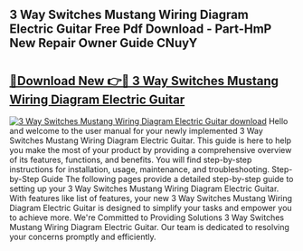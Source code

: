 ## 3 Way Switches Mustang Wiring Diagram Electric Guitar Free Pdf Download - Part-HmP New Repair Owner Guide CNuyY

# <h2><a href="http://dfix9p.blite.top/?on=3+Way+Switches+Mustang+Wiring+Diagram+Electric+Guitar">🔗Download New 👉🔴 3 Way Switches Mustang Wiring Diagram Electric Guitar</a></h2>

[![3 Way Switches Mustang Wiring Diagram Electric Guitar download](https://i.imgur.com/lujVjoI.png)](http://dfix9p.blite.top/?on=3+Way+Switches+Mustang+Wiring+Diagram+Electric+Guitar)
Hello and welcome to the user manual for your newly implemented 3 Way Switches Mustang Wiring Diagram Electric Guitar. This guide is here to help you make the most of your product by providing a comprehensive overview of its features, functions, and benefits. You will find step-by-step instructions for installation, usage, maintenance, and troubleshooting. Step-by-Step Guide The following pages provide a detailed step-by-step guide to setting up your 3 Way Switches Mustang Wiring Diagram Electric Guitar. With features like list of features, your new 3 Way Switches Mustang Wiring Diagram Electric Guitar is designed to simplify your tasks and empower you to achieve more. We're Committed to Providing Solutions 3 Way Switches Mustang Wiring Diagram Electric Guitar. Our team is dedicated to resolving your concerns promptly and efficiently.
